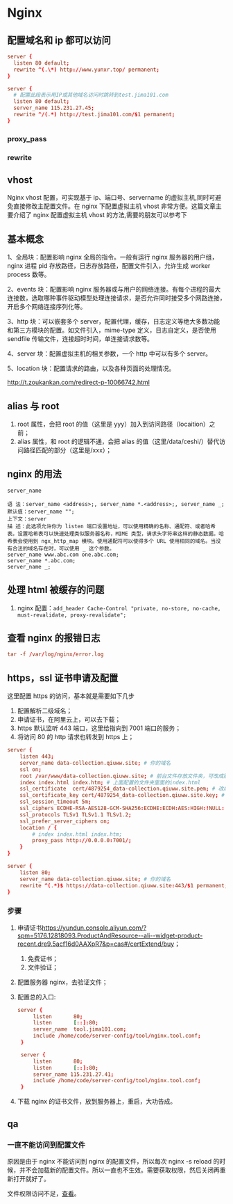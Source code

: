 # Nginx

## 配置域名和 ip 都可以访问

```conf
server {
  listen 80 default;
  rewrite ^(.\*) http://www.yunxr.top/ permanent;
}

server {
  # 配置此段表示用IP或其他域名访问时跳转到test.jima101.com
  listen 80 default;
  server_name 115.231.27.45;
  rewrite ^/(.*) http://test.jima101.com/$1 permanent;
}
```

### proxy_pass

### rewrite

## vhost

Nginx vhost 配置，可实现基于 ip、端口号、servername 的虚拟主机,同时可避免直接修改主配置文件。在 nginx 下配置虚拟主机 vhost 非常方便。这篇文章主要介绍了 nginx 配置虚拟主机 vhost 的方法,需要的朋友可以参考下

## 基本概念

1、全局块：配置影响 nginx 全局的指令。一般有运行 nginx 服务器的用户组，nginx 进程 pid 存放路径，日志存放路径，配置文件引入，允许生成 worker process 数等。

2、events 块：配置影响 nginx 服务器或与用户的网络连接。有每个进程的最大连接数，选取哪种事件驱动模型处理连接请求，是否允许同时接受多个网路连接，开启多个网络连接序列化等。

3、http 块：可以嵌套多个 server，配置代理，缓存，日志定义等绝大多数功能和第三方模块的配置。如文件引入，mime-type 定义，日志自定义，是否使用 sendfile 传输文件，连接超时时间，单连接请求数等。

4、server 块：配置虚拟主机的相关参数，一个 http 中可以有多个 server。

5、location 块：配置请求的路由，以及各种页面的处理情况。

<http://t.zoukankan.com/redirect-p-10066742.html>

## alias 与 root

1. root 属性，会把 root 的值（这里是 yyy）加入到访问路径（locaition）之前；
2. alias 属性，和 root 的逻辑不通，会把 alias 的值（这里/data/ceshi/）替代访问路径匹配的部分（这里是/xxx）；

## nginx 的用法

```
server_name

语 法：server_name <address>;, server_name *.<address>;, server_name _;
默认值：server_name "";
上下文：server
描 述：此选项允许你为 listen 端口设置地址，可以使用精确的名称、通配符、或者哈希表。设置哈希表可以快速处理类似服务器名称，MIME 类型，请求头字符串这样的静态数据。哈希表会使用到 ngx_http_map 模块。使用通配符可以使得多个 URL 使用相同的域名。当没有合法的域名存在时，可以使用 _ 这个参数。
server_name www.abc.com one.abc.com;
server_name *.abc.com;
server_name _;
```

## 处理 html 被缓存的问题

1. nginx 配置：`add_header Cache-Control "private, no-store, no-cache, must-revalidate, proxy-revalidate";`

## 查看 nginx 的报错日志

```conf
tar -f /var/log/nginx/error.log
```

## https，ssl 证书申请及配置

这里配置 https 的访问，基本就是需要如下几步

1. 配置解析二级域名；
2. 申请证书，在阿里云上，可以去下载；
3. https 默认监听 443 端口，这里给指向到 7001 端口的服务；
4. 将访问 80 的 http 请求也转发到 https 上；

```conf
server {
    listen 443;
    server_name data-collection.qiuww.site; # 你的域名
    ssl on;
    root /var/www/data-collection.qiuww.site; # 前台文件存放文件夹，可改成别的
    index index.html index.htm; # 上面配置的文件夹里面的index.html
    ssl_certificate  cert/4879254_data-collection.qiuww.site.pem; # 改成你的证书的名字
    ssl_certificate_key cert/4879254_data-collection.qiuww.site.key; # 你的证书的名字
    ssl_session_timeout 5m;
    ssl_ciphers ECDHE-RSA-AES128-GCM-SHA256:ECDHE:ECDH:AES:HIGH:!NULL:!aNULL:!MD5:!ADH:!RC4;
    ssl_protocols TLSv1 TLSv1.1 TLSv1.2;
    ssl_prefer_server_ciphers on;
    location / {
        # index index.html index.htm;
        proxy_pass http://0.0.0.0:7001/;
    }
}

server {
    listen 80;
    server_name data-collection.qiuww.site; # 你的域名
    rewrite ^(.*)$ https://data-collection.qiuww.site:443/$1 permanent; # 把http的域名请求转成https
}
```

### 步骤

1. 申请证书<https://yundun.console.aliyun.com/?spm=5176.12818093.ProductAndResource--ali--widget-product-recent.dre9.5acf16d0AAXpR7&p=cas#/certExtend/buy>；
   1. 免费证书；
   2. 文件验证；
2. 配置服务器 nginx，去验证文件；
3. 配置总的入口:

   ```conf
   server {
        listen       80;
        listen       [::]:80;
        server_name  tool.jima101.com;
        include /home/code/server-config/tool/nginx.tool.conf;
    }

    server {
        listen       80;
        listen       [::]:80;
        server_name 115.231.27.41;
        include /home/code/server-config/tool/nginx.tool.conf;
    }
   ```

4. 下载 nginx 的证书文件，放到服务器上，重启，大功告成。

## qa

### 一直不能访问到配置文件

原因是由于 nginx 不能访问到 nginx 的配置文件，所以每次 nginx -s reload 的时候，并不会加载新的配置文件。所以一直也不生效。需要获取权限，然后关闭再重新打开就好了。

文件权限访问不足，[查看](https://serverfault.com/questions/947301/nginx-displaying-failed-13-permission-denied-when-trying-to-access-new-site)。

